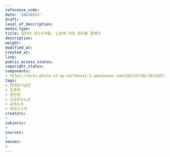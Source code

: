 ```yaml
---
reference_code: 
date: '20210513'
draft: 
level_of_description: 
media_type: 
title: 일터의 성소수자들. 노동에 대한 권리를 말하다
description: 
weight: 
modified_at: 
created_at: 
link: 
public_access_status: 
copyright_status: 
components:
- https://kctu-photo.s3.ap-northeast-2.amazonaws.com/2021년/5월/20210513-일터의+성소수자들.+노동에+대한+권리를+말하다_전태일기념관_토론회_총연맹_공공운수노조_금속노조_여성소수자/403209_56993_5645.jpg
tags:
- 전태일기념관
- 토론회
- 총연맹
- 공공운수노조
- 금속노조
- 여성소수자
creators:
- 
subjects:
- 
sources:
- 
venues:
- 
---
```

